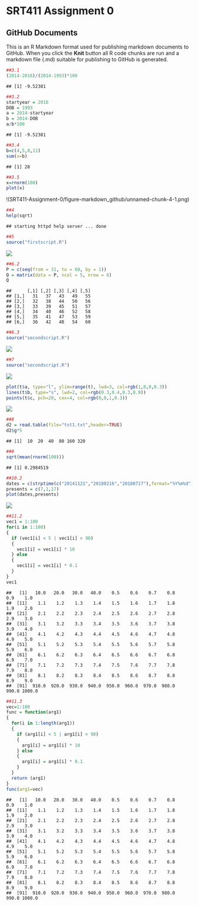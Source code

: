 SRT411 Assignment 0
================

GitHub Documents
----------------

This is an R Markdown format used for publishing markdown documents to GitHub. When you click the **Knit** button all R code chunks are run and a markdown file (.md) suitable for publishing to GitHub is generated.

``` r
##3.1
(2014-2016)/(2014-1993)*100
```

    ## [1] -9.52381

``` r
##3.2
startyear = 2016
DOB = 1993
a = 2014-startyear
b = 2014-DOB
a/b*100
```

    ## [1] -9.52381

``` r
##3.4
b=c(4,5,8,11)
sum(x=b)
```

    ## [1] 28

``` r
##3.5
x=rnorm(100)
plot(x)
```

!(SRT411-Assignment-0/figure-markdown_github/unnamed-chunk-4-1.png)

``` r
##4
help(sqrt)
```

    ## starting httpd help server ... done

``` r
##5
source("firstscript.R")
```

![](SRT411A0_files/figure-markdown_github/unnamed-chunk-6-1.png)

``` r
##6.2
P = c(seq(from = 31, to = 60, by = 1))
Q = matrix(data = P, ncol = 5, nrow = 6)
Q
```

    ##      [,1] [,2] [,3] [,4] [,5]
    ## [1,]   31   37   43   49   55
    ## [2,]   32   38   44   50   56
    ## [3,]   33   39   45   51   57
    ## [4,]   34   40   46   52   58
    ## [5,]   35   41   47   53   59
    ## [6,]   36   42   48   54   60

``` r
##6.3
source("secondscript.R")
```

![](SRT411A0_files/figure-markdown_github/unnamed-chunk-8-1.png)

``` r
##7
source("secondscript.R")
```

![](SRT411A0_files/figure-markdown_github/unnamed-chunk-9-1.png)

``` r
plot(t$a, type="l", ylim=range(t), lwd=3, col=rgb(1,0,0,0.3))
lines(t$b, type="s", lwd=2, col=rgb(0.3,0.4,0.3,0.9))
points(t$c, pch=20, cex=4, col=rgb(0,0,1,0.3))
```

![](SRT411A0_files/figure-markdown_github/unnamed-chunk-9-2.png)

``` r
##8
d2 = read.table(file="tst1.txt",header=TRUE)
d2$g*5
```

    ## [1]  10  20  40  80 160 320

``` r
##9
sqrt(mean(rnorm(100)))
```

    ## [1] 0.2984519

``` r
##10.2
dates = c(strptime(c("20141121","20180216","20180717"),format="%Y%m%d"))
presents = c(7,1,17)
plot(dates,presents)
```

![](SRT411A0_files/figure-markdown_github/unnamed-chunk-12-1.png)

``` r
##11.2
vec1 = 1:100
for(i in 1:100)
{
  if (vec1[i] < 5 | vec1[i] > 90)
  {
    vec1[i] = vec1[i] * 10
  } else
  {
    vec1[i] = vec1[i] * 0.1
  }
}
vec1
```

    ##   [1]   10.0   20.0   30.0   40.0    0.5    0.6    0.7    0.8    0.9    1.0
    ##  [11]    1.1    1.2    1.3    1.4    1.5    1.6    1.7    1.8    1.9    2.0
    ##  [21]    2.1    2.2    2.3    2.4    2.5    2.6    2.7    2.8    2.9    3.0
    ##  [31]    3.1    3.2    3.3    3.4    3.5    3.6    3.7    3.8    3.9    4.0
    ##  [41]    4.1    4.2    4.3    4.4    4.5    4.6    4.7    4.8    4.9    5.0
    ##  [51]    5.1    5.2    5.3    5.4    5.5    5.6    5.7    5.8    5.9    6.0
    ##  [61]    6.1    6.2    6.3    6.4    6.5    6.6    6.7    6.8    6.9    7.0
    ##  [71]    7.1    7.2    7.3    7.4    7.5    7.6    7.7    7.8    7.9    8.0
    ##  [81]    8.1    8.2    8.3    8.4    8.5    8.6    8.7    8.8    8.9    9.0
    ##  [91]  910.0  920.0  930.0  940.0  950.0  960.0  970.0  980.0  990.0 1000.0

``` r
##11.3
vec=1:100
func = function(arg1)
{
  for(i in 1:length(arg1))
  {
    if (arg1[i] < 5 | arg1[i] > 90)
    {
      arg1[i] = arg1[i] * 10
    } else
    {
      arg1[i] = arg1[i] * 0.1
    }
  }
  return (arg1)
}
func(arg1=vec)
```

    ##   [1]   10.0   20.0   30.0   40.0    0.5    0.6    0.7    0.8    0.9    1.0
    ##  [11]    1.1    1.2    1.3    1.4    1.5    1.6    1.7    1.8    1.9    2.0
    ##  [21]    2.1    2.2    2.3    2.4    2.5    2.6    2.7    2.8    2.9    3.0
    ##  [31]    3.1    3.2    3.3    3.4    3.5    3.6    3.7    3.8    3.9    4.0
    ##  [41]    4.1    4.2    4.3    4.4    4.5    4.6    4.7    4.8    4.9    5.0
    ##  [51]    5.1    5.2    5.3    5.4    5.5    5.6    5.7    5.8    5.9    6.0
    ##  [61]    6.1    6.2    6.3    6.4    6.5    6.6    6.7    6.8    6.9    7.0
    ##  [71]    7.1    7.2    7.3    7.4    7.5    7.6    7.7    7.8    7.9    8.0
    ##  [81]    8.1    8.2    8.3    8.4    8.5    8.6    8.7    8.8    8.9    9.0
    ##  [91]  910.0  920.0  930.0  940.0  950.0  960.0  970.0  980.0  990.0 1000.0
